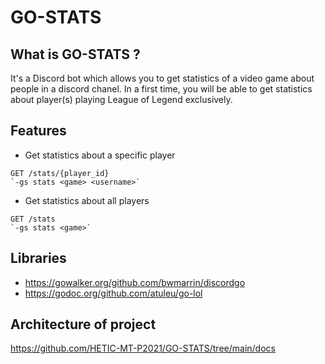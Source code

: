 # GO-STATS

## What is GO-STATS ?
It's a Discord bot which allows you to get statistics of a video game about people in a discord chanel. In a first time, you will be able to get statistics about player(s) playing League of Legend exclusively.

## Features

- Get statistics about a specific player 

```
GET /stats/{player_id} 
`-gs stats <game> <username>`
```

- Get statistics about all players

```
GET /stats 
`-gs stats <game>`
```

## Libraries
- https://gowalker.org/github.com/bwmarrin/discordgo
- https://godoc.org/github.com/atuleu/go-lol

## Architecture of project
https://github.com/HETIC-MT-P2021/GO-STATS/tree/main/docs
